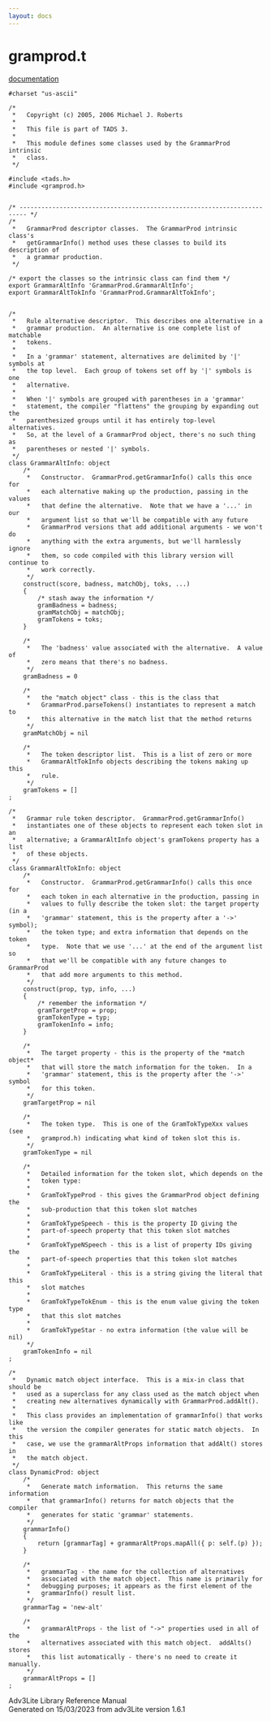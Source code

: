 ```yaml
---
layout: docs
---
```

# gramprod.t

[documentation](../file/gramprod.t.html)

    #charset "us-ascii"

    /*
     *   Copyright (c) 2005, 2006 Michael J. Roberts
     *   
     *   This file is part of TADS 3.
     *   
     *   This module defines some classes used by the GrammarProd intrinsic
     *   class.  
     */

    #include <tads.h>
    #include <gramprod.h>


    /* ------------------------------------------------------------------------ */
    /*
     *   GrammarProd descriptor classes.  The GrammarProd intrinsic class's
     *   getGrammarInfo() method uses these classes to build its description of
     *   a grammar production.
     */

    /* export the classes so the intrinsic class can find them */
    export GrammarAltInfo 'GrammarProd.GrammarAltInfo';
    export GrammarAltTokInfo 'GrammarProd.GrammarAltTokInfo';


    /*
     *   Rule alternative descriptor.  This describes one alternative in a
     *   grammar production.  An alternative is one complete list of matchable
     *   tokens.
     *   
     *   In a 'grammar' statement, alternatives are delimited by '|' symbols at
     *   the top level.  Each group of tokens set off by '|' symbols is one
     *   alternative.
     *   
     *   When '|' symbols are grouped with parentheses in a 'grammar'
     *   statement, the compiler "flattens" the grouping by expanding out the
     *   parenthesized groups until it has entirely top-level alternatives.
     *   So, at the level of a GrammarProd object, there's no such thing as
     *   parentheses or nested '|' symbols.  
     */
    class GrammarAltInfo: object
        /*
         *   Constructor.  GrammarProd.getGrammarInfo() calls this once for
         *   each alternative making up the production, passing in the values
         *   that define the alternative.  Note that we have a '...' in our
         *   argument list so that we'll be compatible with any future
         *   GrammarProd versions that add additional arguments - we won't do
         *   anything with the extra arguments, but we'll harmlessly ignore
         *   them, so code compiled with this library version will continue to
         *   work correctly.  
         */
        construct(score, badness, matchObj, toks, ...)
        {
            /* stash away the information */
            gramBadness = badness;
            gramMatchObj = matchObj;
            gramTokens = toks;
        }

        /*
         *   The 'badness' value associated with the alternative.  A value of
         *   zero means that there's no badness. 
         */
        gramBadness = 0

        /* 
         *   the "match object" class - this is the class that
         *   GrammarProd.parseTokens() instantiates to represent a match to
         *   this alternative in the match list that the method returns 
         */
        gramMatchObj = nil

        /*
         *   The token descriptor list.  This is a list of zero or more
         *   GrammarAltTokInfo objects describing the tokens making up this
         *   rule.  
         */
        gramTokens = []
    ;

    /*
     *   Grammar rule token descriptor.  GrammarProd.getGrammarInfo()
     *   instantiates one of these objects to represent each token slot in an
     *   alternative; a GrammarAltInfo object's gramTokens property has a list
     *   of these objects.
     */
    class GrammarAltTokInfo: object
        /*
         *   Constructor.  GrammarProd.getGrammarInfo() calls this once for
         *   each token in each alternative in the production, passing in
         *   values to fully describe the token slot: the target property (in a
         *   'grammar' statement, this is the property after a '->' symbol);
         *   the token type; and extra information that depends on the token
         *   type.  Note that we use '...' at the end of the argument list so
         *   that we'll be compatible with any future changes to GrammarProd
         *   that add more arguments to this method.  
         */
        construct(prop, typ, info, ...)
        {
            /* remember the information */
            gramTargetProp = prop;
            gramTokenType = typ;
            gramTokenInfo = info;
        }

        /*
         *   The target property - this is the property of the *match object*
         *   that will store the match information for the token.  In a
         *   'grammar' statement, this is the property after the '->' symbol
         *   for this token. 
         */
        gramTargetProp = nil

        /*
         *   The token type.  This is one of the GramTokTypeXxx values (see
         *   gramprod.h) indicating what kind of token slot this is.  
         */
        gramTokenType = nil

        /*
         *   Detailed information for the token slot, which depends on the
         *   token type:
         *   
         *   GramTokTypeProd - this gives the GrammarProd object defining the
         *   sub-production that this token slot matches
         *   
         *   GramTokTypeSpeech - this is the property ID giving the
         *   part-of-speech property that this token slot matches
         *   
         *   GramTokTypeNSpeech - this is a list of property IDs giving the
         *   part-of-speech properties that this token slot matches
         *   
         *   GramTokTypeLiteral - this is a string giving the literal that this
         *   slot matches
         *   
         *   GramTokTypeTokEnum - this is the enum value giving the token type
         *   that this slot matches
         *   
         *   GramTokTypeStar - no extra information (the value will be nil) 
         */
        gramTokenInfo = nil
    ;

    /*
     *   Dynamic match object interface.  This is a mix-in class that should be
     *   used as a superclass for any class used as the match object when
     *   creating new alternatives dynamically with GrammarProd.addAlt().
     *   
     *   This class provides an implementation of grammarInfo() that works like
     *   the version the compiler generates for static match objects.  In this
     *   case, we use the grammarAltProps information that addAlt() stores in
     *   the match object.  
     */
    class DynamicProd: object
        /* 
         *   Generate match information.  This returns the same information
         *   that grammarInfo() returns for match objects that the compiler
         *   generates for static 'grammar' statements.  
         */
        grammarInfo()
        {
            return [grammarTag] + grammarAltProps.mapAll({ p: self.(p) });
        }

        /* 
         *   grammarTag - the name for the collection of alternatives
         *   associated with the match object.  This name is primarily for
         *   debugging purposes; it appears as the first element of the
         *   grammarInfo() result list. 
         */
        grammarTag = 'new-alt'

        /* 
         *   grammarAltProps - the list of "->" properties used in all of the
         *   alternatives associated with this match object.  addAlts() stores
         *   this list automatically - there's no need to create it manually.  
         */
        grammarAltProps = []
    ;

<div class="ftr">

Adv3Lite Library Reference Manual  
Generated on 15/03/2023 from adv3Lite version 1.6.1

</div>
